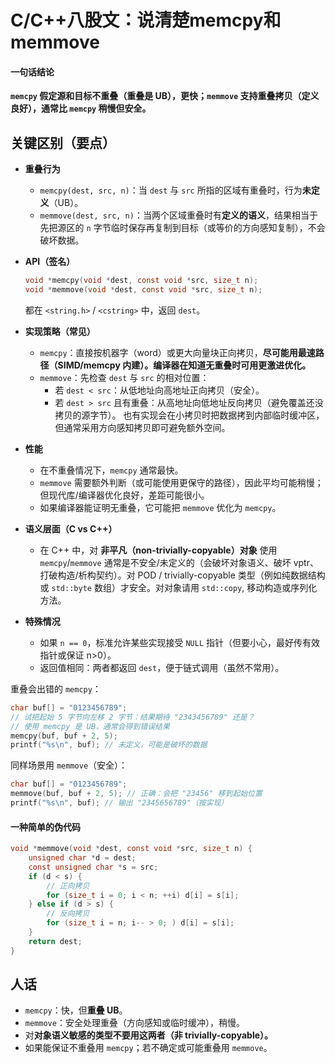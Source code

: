 # C/C++八股文：说清楚memcpy和memmove

#### 一句话结论

**`memcpy` 假定源和目标不重叠（重叠是 UB），更快；`memmove` 支持重叠拷贝（定义良好），通常比 `memcpy` 稍慢但安全。**

## 关键区别（要点）

- **重叠行为**

  - `memcpy(dest, src, n)`：当 `dest` 与 `src` 所指的区域有重叠时，行为**未定义**（UB）。
  - `memmove(dest, src, n)`：当两个区域重叠时有**定义的语义**，结果相当于先把源区的 `n` 字节临时保存再复制到目标（或等价的方向感知复制），不会破坏数据。

- **API（签名）**

  ```c
  void *memcpy(void *dest, const void *src, size_t n);
  void *memmove(void *dest, const void *src, size_t n);
  ```

  都在 `<string.h>` / `<cstring>` 中，返回 `dest`。

- **实现策略（常见）**

  - `memcpy`：直接按机器字（word）或更大向量块正向拷贝，**尽可能用最速路径（SIMD/memcpy 内建）。编译器在知道无重叠时可用更激进优化。**
  - `memmove`：先检查 `dest` 与 `src` 的相对位置：
    - 若 `dest < src`：从低地址向高地址正向拷贝（安全）。
    - 若 `dest > src` 且有重叠：从高地址向低地址反向拷贝（避免覆盖还没拷贝的源字节）。
       也有实现会在小拷贝时把数据拷到内部临时缓冲区，但通常采用方向感知拷贝即可避免额外空间。

- **性能**

  - 在不重叠情况下，`memcpy` 通常最快。
  - `memmove` 需要额外判断（或可能使用更保守的路径），因此平均可能稍慢；但现代库/编译器优化良好，差距可能很小。
  - 如果编译器能证明无重叠，它可能把 `memmove` 优化为 `memcpy`。

- **语义层面（C vs C++）**

  - 在 C++ 中，对 **非平凡（non-trivially-copyable）对象** 使用 `memcpy`/`memmove` 通常是不安全/未定义的（会破坏对象语义、破坏 vptr、打破构造/析构契约）。对 POD / trivially-copyable 类型（例如纯数据结构或 `std::byte` 数组）才安全。对对象请用 `std::copy`, 移动构造或序列化方法。

- **特殊情况**

  - 如果 `n == 0`，标准允许某些实现接受 `NULL` 指针（但要小心，最好传有效指针或保证 n>0）。
  - 返回值相同：两者都返回 `dest`，便于链式调用（虽然不常用）。

重叠会出错的 `memcpy`：

```c
char buf[] = "0123456789";
// 试把起始 5 字节向左移 2 字节：结果期待 "2343456789" 还是？
// 使用 memcpy 是 UB，通常会得到错误结果
memcpy(buf, buf + 2, 5);
printf("%s\n", buf); // 未定义，可能是破坏的数据
```

同样场景用 `memmove`（安全）：

```c
char buf[] = "0123456789";
memmove(buf, buf + 2, 5); // 正确：会把 "23456" 移到起始位置
printf("%s\n", buf); // 输出 "2345656789"（按实现）
```

#### 一种简单的伪代码

```c
void *memmove(void *dest, const void *src, size_t n) {
    unsigned char *d = dest;
    const unsigned char *s = src;
    if (d < s) {
        // 正向拷贝
        for (size_t i = 0; i < n; ++i) d[i] = s[i];
    } else if (d > s) {
        // 反向拷贝
        for (size_t i = n; i-- > 0; ) d[i] = s[i];
    }
    return dest;
}
```

## 人话

- `memcpy`：快，但**重叠 UB**。
- `memmove`：安全处理重叠（方向感知或临时缓冲），稍慢。
- 对**对象语义敏感的类型不要用这两者（非 trivially-copyable）。**
- 如果能保证不重叠用 `memcpy`；若不确定或可能重叠用 `memmove`。


